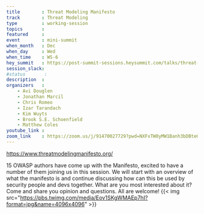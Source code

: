 ```yaml
---
title        : Threat Modeling Manifesto
track        : Threat Modeling
type         : working-session
topics       :
featured     :
event        : mini-summit
when_month   : Dec
when_day     : Wed
when_time    : WS-6
hey_summit   : https://post-summit-sessions.heysummit.com/talks/threat-modeling-manifesto/
session_slack:
#status       : 
description  :
organizers   :
    - Avi Douglen
    - Jonathan Marcil
    - Chris Romeo
    - Izar Tarandach
    - Kim Wuyts
    - Brook S.E. Schoenfield
    - Matthew Coles
youtube_link :
zoom_link    : https://zoom.us/j/91470027729?pwd=NXFxTW0yMW1Banh3bDBteGxyZXc1UT09
---
```


https://www.threatmodelingmanifesto.org/

15 OWASP authors have come up with the Manifesto, excited to have a number of them joining us in this session.
We will start with an overview of what the manifesto is and continue discussing how can this be used by security people and devs together.
What are you most interested about it? Come and share you opinion and questions. All are welcome!
{{< img src="https://pbs.twimg.com/media/Eov1SKgWMAEp7hI?format=jpg&name=4096x4096" >}}
